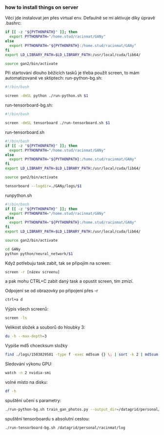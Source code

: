 ### how to install things on server
Věci jde instalovat jen přes virtual env. 
Defaulně se mi aktivuje díky úpravě .bashrc:

````bash
if [[ -z "${PYTHONPATH}" ]]; then
  export PYTHONPATH="/home.stud/racinmat/GANy"
else
  export PYTHONPATH="${PYTHONPATH}:/home.stud/racinmat/GANy"
fi
export LD_LIBRARY_PATH=$LD_LIBRARY_PATH:/usr/local/cuda/lib64/

source gan2/bin/activate
```` 

Při startování dlouho běžících tasků je třeba použít screen, to mám automatizované ve sktiptech:
run-python-bg.sh:
````bash
#!/bin/bash

screen -dmSL python ./run-python.sh $1
````

run-tensorboard-bg.sh:
````bash
#!/bin/bash

screen -dmSL tensorboard ./run-tensorboard.sh $1
````
run-tensorboard.sh
````bash
#!/bin/bash
if [[ -z "${PYTHONPATH}" ]]; then
  export PYTHONPATH="/home.stud/racinmat/GANy"
else
  export PYTHONPATH="${PYTHONPATH}:/home.stud/racinmat/GANy"
fi
export LD_LIBRARY_PATH=$LD_LIBRARY_PATH:/usr/local/cuda/lib64/

source gan2/bin/activate

tensorboard --logdir=./GANy/logs/$1
````

runpython.sh
````bash
#!/bin/bash
if [[ -z "${PYTHONPATH}" ]]; then
  export PYTHONPATH="/home.stud/racinmat/GANy"
else
  export PYTHONPATH="${PYTHONPATH}:/home.stud/racinmat/GANy"
fi
export LD_LIBRARY_PATH=$LD_LIBRARY_PATH:/usr/local/cuda/lib64/

source gan2/bin/activate

cd GANy
python python/neural_network/$1
````

Když potřebuju task zabít, tak se připojím na screen:
````bash
screen -r [název screenu]
````
a pak mohu CTRL+C zabít daný task a opustit screen, tím zmizí.

Odpojení se od obrazovky po připojení přes -r
````bash
ctrl+a d
````


Výpis všech screenů:
````bash
screen -ls
````

Velikost složek a souborů do hloubky 3:
````bash
du -h --max-depth=3
````


Vypíše md5 chcecksum složky
````bash
find ./logs/1503829581 -type f -exec md5sum {} \; | sort -k 2 | md5sum

````

Sledování výkonu GPU:
````bash
watch -n 2 nvidia-smi
````

volné místo na disku:
````bash
df -h
````

spuštění učení s parametry:
````bash
./run-python-bg.sh train_gan_photos.py --output_dir=/datagrid/personal/racinmat type=dropouts
````

spuštění tensorboardu s absolutní cestou:
````bash
./run-tensorboard-bg.sh /datagrid/personal/racinmat/log
````